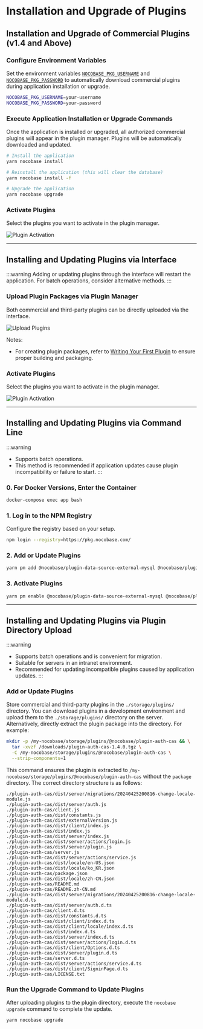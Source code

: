 # Installation and Upgrade of Plugins

## Installation and Upgrade of Commercial Plugins (v1.4 and Above)

### Configure Environment Variables

Set the environment variables [`NOCOBASE_PKG_USERNAME`](/welcome/getting-started/env#nocobase_pkg_username) and [`NOCOBASE_PKG_PASSWORD`](/welcome/getting-started/env#nocobase_pkg_password) to automatically download commercial plugins during application installation or upgrade.

```bash
NOCOBASE_PKG_USERNAME=your-username
NOCOBASE_PKG_PASSWORD=your-password
```

### Execute Application Installation or Upgrade Commands

Once the application is installed or upgraded, all authorized commercial plugins will appear in the plugin manager. Plugins will be automatically downloaded and updated.

```bash
# Install the application
yarn nocobase install

# Reinstall the application (this will clear the database)
yarn nocobase install -f

# Upgrade the application
yarn nocobase upgrade
```

### Activate Plugins

Select the plugins you want to activate in the plugin manager.

![Plugin Activation](https://static-docs.nocobase.com/20241204000230.png)

---

## Installing and Updating Plugins via Interface

:::warning
Adding or updating plugins through the interface will restart the application. For batch operations, consider alternative methods.
:::

### Upload Plugin Packages via Plugin Manager

Both commercial and third-party plugins can be directly uploaded via the interface.

![Upload Plugins](https://static-docs.nocobase.com/20241204000127.png)

Notes:

- For creating plugin packages, refer to [Writing Your First Plugin](/development/your-first-plugin) to ensure proper building and packaging.

### Activate Plugins

Select the plugins you want to activate in the plugin manager.

![Plugin Activation](https://static-docs.nocobase.com/20241204000230.png)

---

## Installing and Updating Plugins via Command Line

:::warning
- Supports batch operations.
- This method is recommended if application updates cause plugin incompatibility or failure to start.
  :::

### 0. For Docker Versions, Enter the Container

```bash
docker-compose exec app bash
```

### 1. Log in to the NPM Registry

Configure the registry based on your setup.

```bash
npm login --registry=https://pkg.nocobase.com/
```

### 2. Add or Update Plugins

```bash
yarn pm add @nocobase/plugin-data-source-external-mysql @nocobase/plugin-embed --registry=https://pkg.nocobase.com/
```

### 3. Activate Plugins

```bash
yarn pm enable @nocobase/plugin-data-source-external-mysql @nocobase/plugin-embed
```

---

## Installing and Updating Plugins via Plugin Directory Upload

:::warning
- Supports batch operations and is convenient for migration.
- Suitable for servers in an intranet environment.
- Recommended for updating incompatible plugins caused by application updates.
  :::

### Add or Update Plugins

Store commercial and third-party plugins in the `./storage/plugins/` directory. You can download plugins in a development environment and upload them to the `./storage/plugins/` directory on the server. Alternatively, directly extract the plugin package into the directory. For example:

```bash
mkdir -p /my-nocobase/storage/plugins/@nocobase/plugin-auth-cas && \
  tar -xvzf /downloads/plugin-auth-cas-1.4.0.tgz \
  -C /my-nocobase/storage/plugins/@nocobase/plugin-auth-cas \
  --strip-components=1
```

This command ensures the plugin is extracted to `/my-nocobase/storage/plugins/@nocobase/plugin-auth-cas` without the `package` directory. The correct directory structure is as follows:

```plaintext
./plugin-auth-cas/dist/server/migrations/20240425200816-change-locale-module.js
./plugin-auth-cas/dist/server/auth.js
./plugin-auth-cas/client.js
./plugin-auth-cas/dist/constants.js
./plugin-auth-cas/dist/externalVersion.js
./plugin-auth-cas/dist/client/index.js
./plugin-auth-cas/dist/index.js
./plugin-auth-cas/dist/server/index.js
./plugin-auth-cas/dist/server/actions/login.js
./plugin-auth-cas/dist/server/plugin.js
./plugin-auth-cas/server.js
./plugin-auth-cas/dist/server/actions/service.js
./plugin-auth-cas/dist/locale/en-US.json
./plugin-auth-cas/dist/locale/ko_KR.json
./plugin-auth-cas/package.json
./plugin-auth-cas/dist/locale/zh-CN.json
./plugin-auth-cas/README.md
./plugin-auth-cas/README.zh-CN.md
./plugin-auth-cas/dist/server/migrations/20240425200816-change-locale-module.d.ts
./plugin-auth-cas/dist/server/auth.d.ts
./plugin-auth-cas/client.d.ts
./plugin-auth-cas/dist/constants.d.ts
./plugin-auth-cas/dist/client/index.d.ts
./plugin-auth-cas/dist/client/locale/index.d.ts
./plugin-auth-cas/dist/index.d.ts
./plugin-auth-cas/dist/server/index.d.ts
./plugin-auth-cas/dist/server/actions/login.d.ts
./plugin-auth-cas/dist/client/Options.d.ts
./plugin-auth-cas/dist/server/plugin.d.ts
./plugin-auth-cas/server.d.ts
./plugin-auth-cas/dist/server/actions/service.d.ts
./plugin-auth-cas/dist/client/SigninPage.d.ts
./plugin-auth-cas/LICENSE.txt
```

### Run the Upgrade Command to Update Plugins

After uploading plugins to the plugin directory, execute the `nocobase upgrade` command to complete the update.

```bash
yarn nocobase upgrade
```
